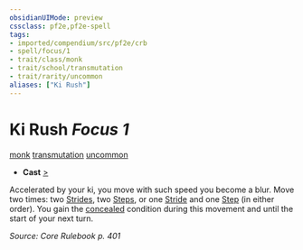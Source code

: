 ```yaml
---
obsidianUIMode: preview
cssclass: pf2e,pf2e-spell
tags:
- imported/compendium/src/pf2e/crb
- spell/focus/1
- trait/class/monk
- trait/school/transmutation
- trait/rarity/uncommon
aliases: ["Ki Rush"]
---
```

# Ki Rush *Focus 1*   
[monk](rules/traits/monk.md)  [transmutation](transmutation.md)  [uncommon](uncommon.md)  

- **Cast** [>](chapter-9-playing-the-game.md#Actions "Single Action") 

Accelerated by your ki, you move with such speed you become a blur. Move two times: two [Strides](stride.md), two [Steps](step.md), or one [Stride](stride.md) and one [Step](step.md) (in either order). You gain the [concealed](conditions.md#Concealed) condition during this movement and until the start of your next turn.

*Source: Core Rulebook p. 401*